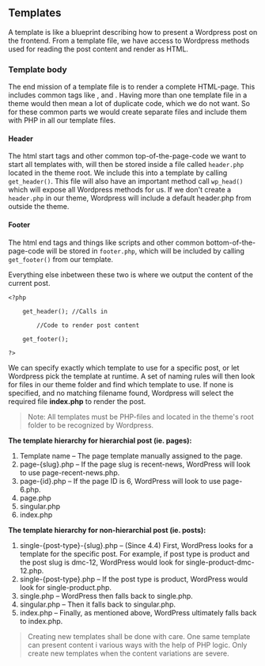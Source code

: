 ## Templates

A template is like a blueprint describing how to present a Wordpress post on the frontend. From a template file, we have access to Wordpress methods used for reading the post content and render as HTML.

### Template body
The end mission of a template file is to render a complete HTML-page. This includes common tags like <html>, <head> and <body>. Having more than one template file in a theme would then mean a lot of duplicate code, which we do not want. So for these common parts we would create separate files and include them with PHP in all our template files.

#### Header
The html start tags and other common top-of-the-page-code we want to start all templates with, will then be stored inside a file called `header.php` located in the theme root. We include this into a template by calling `get_header()`. This file will also have an important method call `wp_head()` which will expose all Wordpress methods for us. If we don't create a `header.php` in our theme, Wordpress will include a default header.php from outside the theme.

#### Footer
The html end tags and things like scripts and other common bottom-of-the-page-code will be stored in `footer.php`, which will be included by calling `get_footer()` from our template. 

Everything else inbetween these two is where we output the content of the current post.

```
<?php

    get_header(); //Calls in 
        
        //Code to render post content
        
    get_footer();

?>
```

We can specify exactly which template to use for a specific post, or let Wordpress pick the template at runtime. A set of naming rules will then look for files in our theme folder and find which template to use. If none is specified, and no matching filename found, Wordpress will select the required file **index.php** to render the post.

> Note: All templates must be PHP-files and located in the theme's root folder to be recognized by Wordpress. 

**The template hierarchy for hierarchial post (ie. pages):**
1. Template name – The page template manually assigned to the page.
2. page-{slug}.php – If the page slug is recent-news, WordPress will look to use page-recent-news.php.
3. page-{id}.php – If the page ID is 6, WordPress will look to use page-6.php.
4. page.php
5. singular.php
6. index.php

**The template hierarchy for non-hierarchial post (ie. posts):**
1. single-{post-type}-{slug}.php – (Since 4.4) First, WordPress looks for a template for the specific post. For example, if post type is product and the post slug is dmc-12, WordPress would look for single-product-dmc-12.php.
2. single-{post-type}.php – If the post type is product, WordPress would look for single-product.php.
3. single.php – WordPress then falls back to single.php.
4. singular.php – Then it falls back to singular.php.
5. index.php – Finally, as mentioned above, WordPress ultimately falls back to index.php.

> Creating new templates shall be done with care. One same template can present content i various ways with the help of PHP logic. Only create new templates when the content variations are severe.
